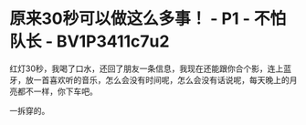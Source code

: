 # 原来30秒可以做这么多事！ - P1 - 不怕队长 - BV1P3411c7u2

红灯30秒，我喝了口水，还回了朋友一条信息，我现在还能跟你合个影，连上蓝牙，放一首喜欢听的音乐，怎么会没有时间呢，怎么会没有话说呢，每天晚上的月亮都不一样，你下车吧。

一拆穿的。